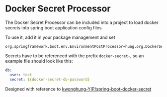 # Docker Secret Processor
The Docker Secret Processor can be included into a project to load docker
secrets into spring boot application config files.

To use it, add it in your package management and set 
```properties
org.springframework.boot.env.EnvironmentPostProcessor=hung.org.DockerSecretProcessor
```

Secrets have to be referenced with the prefix `docker-secret-`, so an example file should
look like this:

```yaml
db:
  user: test
  secret: ${docker-secret-db-password}
```

Designed with reference to [kwonghung-YIP/spring-boot-docker-secret](https://github.com/kwonghung-YIP/spring-boot-docker-secret)